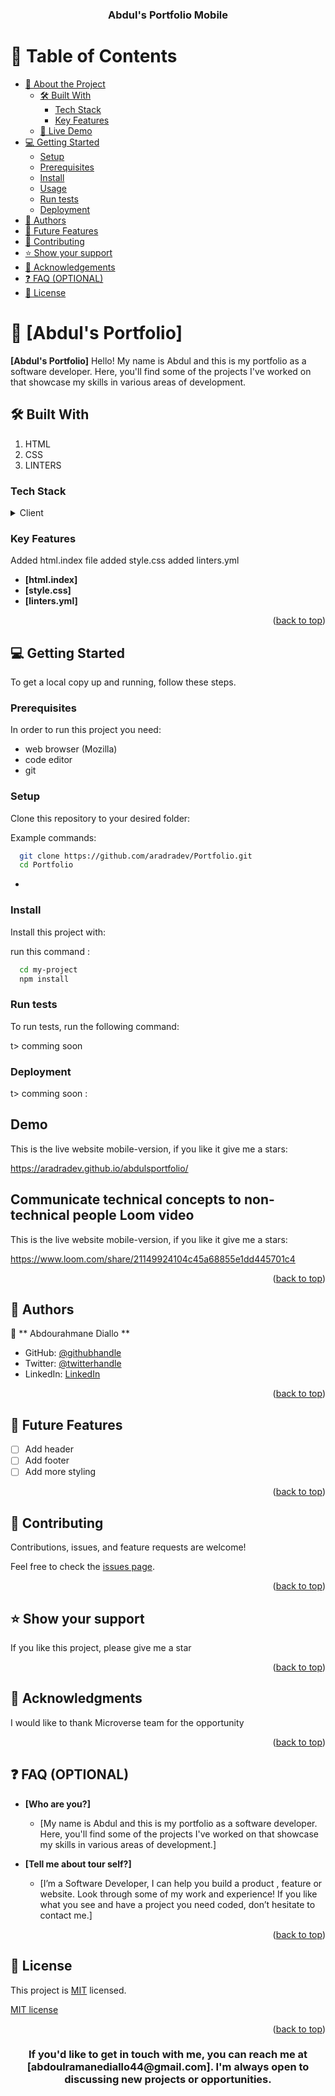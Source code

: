 <a name="readme-top"></a>

<div align="center">
 
  <h3><b>Abdul's Portfolio Mobile</b></h3>

</div>



# 📗 Table of Contents

- [📖 About the Project](#about-project)
  - [🛠 Built With](#built-with)
    - [Tech Stack](#tech-stack)
    - [Key Features](#key-features)
  - [🚀 Live Demo](#live-demo)
- [💻 Getting Started](#getting-started)
  - [Setup](#setup)
  - [Prerequisites](#prerequisites)
  - [Install](#install)
  - [Usage](#usage)
  - [Run tests](#run-tests)
  - [Deployment](#triangular_flag_on_post-deployment)
- [👥 Authors](#authors)
- [🔭 Future Features](#future-features)
- [🤝 Contributing](#contributing)
- [⭐️ Show your support](#support)
- [🙏 Acknowledgements](#acknowledgements)
- [❓ FAQ (OPTIONAL)](#faq)
- [📝 License](#license)



# 📖 [Abdul's Portfolio] <a name="setting Up a linters"></a>


**[Abdul's Portfolio]** Hello! My name is Abdul and this is my portfolio as a software developer. Here, you'll find some of the projects I've worked on that showcase my skills in various areas of development.

## 🛠 Built With <a name="built-with"></a>

1. HTML
2. CSS
3. LINTERS

### Tech Stack <a name="tech-stack"></a>


<details>
  <summary>Client</summary>
  <ul>
    <li><a href="https://reactjs.org/">html</a></li>
    <li><a href="https://reactjs.org/">css</a></li>
    
  </ul>
</details>



### Key Features <a name="key-features"></a>

Added html.index file
added style.css
added linters.yml

- **[html.index]**
- **[style.css]**
- **[linters.yml]**

<p align="right">(<a href="#readme-top">back to top</a>)</p>


## 💻 Getting Started <a name="getting-started"></a>



To get a local copy up and running, follow these steps.

### Prerequisites

In order to run this project you need:

- web browser (Mozilla)
- code editor
- git


### Setup


Clone this repository to your desired folder:


Example commands:

```sh
  git clone https://github.com/aradradev/Portfolio.git
  cd Portfolio
```
-

### Install

Install this project with:


run this command  :

```sh
  cd my-project
  npm install
```

### Run tests

To run tests, run the following command:

t> comming soon




### Deployment

t> comming soon   :

## Demo

This is the live website mobile-version, if you like it give me a stars:

https://aradradev.github.io/abdulsportfolio/

## Communicate technical concepts to non-technical people Loom video

This is the live website mobile-version, if you like it give me a stars:

https://www.loom.com/share/21149924104c45a68855e1dd445701c4



<p align="right">(<a href="#readme-top">back to top</a>)</p>



## 👥 Authors <a name="authors"></a>



👤 ** Abdourahmane Diallo **

- GitHub: [@githubhandle](https://github.com/aradradev)
- Twitter: [@twitterhandle](https://twitter.com/Abdoul_2023)
- LinkedIn: [LinkedIn](https://www.linkedin.com/in/abdoul-ramane-diallo-15b2a2262/)

<p align="right">(<a href="#readme-top">back to top</a>)</p>



## 🔭 Future Features <a name="future-features"></a>


- [ ] Add header
- [ ] Add footer
- [ ] Add more styling

<p align="right">(<a href="#readme-top">back to top</a>)</p>



## 🤝 Contributing <a name="contributing"></a>

Contributions, issues, and feature requests are welcome!

Feel free to check the [issues page](../../issues/).

<p align="right">(<a href="#readme-top">back to top</a>)</p>


## ⭐️ Show your support <a name="support"></a>



If you like this project, please give me a star

<p align="right">(<a href="#readme-top">back to top</a>)</p>


## 🙏 Acknowledgments <a name="acknowledgements"></a>


I would like to thank Microverse team for the opportunity

<p align="right">(<a href="#readme-top">back to top</a>)</p>



## ❓ FAQ (OPTIONAL) <a name="faq"></a>


- **[Who are you?]**

  - [My name is Abdul and this is my portfolio as a software developer. Here, you'll find some of the projects I've worked on that showcase my skills in various areas of development.]

- **[Tell me about tour self?]**

  - [I’m a Software Developer, I can help you build a product , feature or website. Look through some of my work and experience! If you like what you see and have a project you need coded, don’t hesitate to contact me.]

<p align="right">(<a href="#readme-top">back to top</a>)</p>


## 📝 License <a name="license"></a>

This project is [MIT](./LICENSE) licensed.

[MIT license](https://github.com/aradradev/Hello-microverse/blob/add-license-1/Licence) 

<p align="right">(<a href="#readme-top">back to top</a>)</p>
<a name="readme-top"></a>

<div align="center">
 
  <h3><b>If you'd like to get in touch with me, you can reach me at [abdoulramanediallo44@gmail.com]. I'm always open to discussing new projects or opportunities.</b></h3>

</div>




